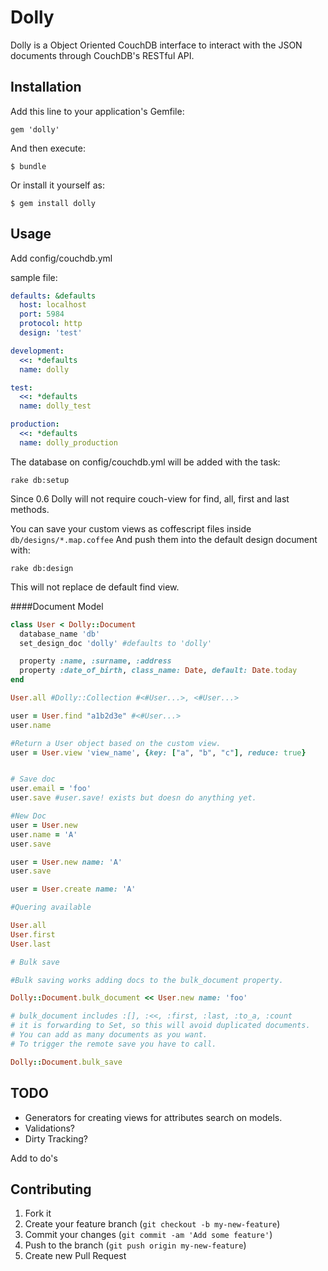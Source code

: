 # Dolly

Dolly is a Object Oriented CouchDB interface to interact with the JSON documents through CouchDB's RESTful API.

## Installation

Add this line to your application's Gemfile:

    gem 'dolly'

And then execute:

    $ bundle

Or install it yourself as:

    $ gem install dolly

## Usage

Add config/couchdb.yml

sample file:

```yml
defaults: &defaults
  host: localhost
  port: 5984
  protocol: http
  design: 'test'

development:
  <<: *defaults
  name: dolly

test:
  <<: *defaults
  name: dolly_test

production:
  <<: *defaults
  name: dolly_production
```

The database on config/couchdb.yml will be added with the task:

```rake db:setup```

Since 0.6 Dolly will not require couch-view for find, all, first and last methods.

You can save your custom views as coffescript files inside ```db/designs/*.map.coffee```
And push them into the default design document with:

```rake db:design```

This will not replace de default find view.

####Document Model

```ruby
class User < Dolly::Document
  database_name 'db'
  set_design_doc 'dolly' #defaults to 'dolly'

  property :name, :surname, :address
  property :date_of_birth, class_name: Date, default: Date.today
end

User.all #Dolly::Collection #<#User...>, <#User...>

user = User.find "a1b2d3e" #<#User...>
user.name

#Return a User object based on the custom view.
user = User.view 'view_name', {key: ["a", "b", "c"], reduce: true}


# Save doc
user.email = 'foo'
user.save #user.save! exists but doesn do anything yet.

#New Doc
user = User.new
user.name = 'A'
user.save

user = User.new name: 'A'
user.save

user = User.create name: 'A'

#Quering available

User.all
User.first
User.last

# Bulk save

#Bulk saving works adding docs to the bulk_document property.

Dolly::Document.bulk_document << User.new name: 'foo'

# bulk_document includes :[], :<<, :first, :last, :to_a, :count
# it is forwarding to Set, so this will avoid duplicated documents.
# You can add as many documents as you want.
# To trigger the remote save you have to call.

Dolly::Document.bulk_save

```

## TODO
  * Generators for creating views for attributes search on models.
  * Validations?
  * Dirty Tracking?

  Add to do's

## Contributing

1. Fork it
2. Create your feature branch (`git checkout -b my-new-feature`)
3. Commit your changes (`git commit -am 'Add some feature'`)
4. Push to the branch (`git push origin my-new-feature`)
5. Create new Pull Request
